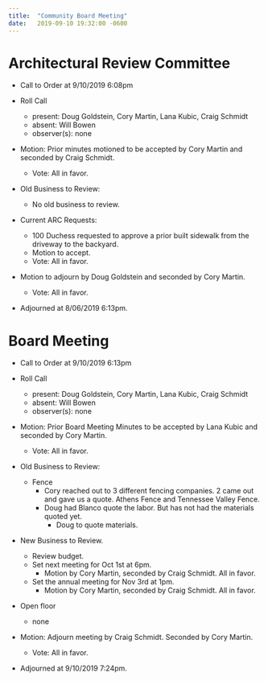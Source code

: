 ```yaml
---
title:  "Community Board Meeting"
date:   2019-09-10 19:32:00 -0600
---
```


# Architectural Review Committee

- Call to Order at 9/10/2019 6:08pm
- Roll Call
    - present: Doug Goldstein, Cory Martin, Lana Kubic, Craig Schmidt
    - absent: Will Bowen
    - observer(s): none
- Motion: Prior minutes motioned to be accepted by Cory Martin and seconded by Craig Schmidt.
  - Vote: All in favor.

- Old Business to Review:
  - No old business to review.

- Current ARC Requests:
  - 100 Duchess requested to approve a prior built sidewalk from the driveway to the backyard.
  - Motion to accept.
  - Vote: All in favor.

- Motion to adjourn by Doug Goldstein and seconded by Cory Martin.
  - Vote: All in favor.
- Adjourned at 8/06/2019 6:13pm.

# Board Meeting

- Call to Order at 9/10/2019 6:13pm
- Roll Call
    - present: Doug Goldstein, Cory Martin, Lana Kubic, Craig Schmidt
    - absent: Will Bowen
    - observer(s): none

- Motion: Prior Board Meeting Minutes to be accepted by Lana Kubic and seconded by Cory Martin.
  - Vote: All in favor.

- Old Business to Review:
  - Fence
    - Cory reached out to 3 different fencing companies. 2 came out and gave us a quote. Athens Fence and Tennessee Valley Fence.
    - Doug had Blanco quote the labor. But has not had the materials quoted yet.
      - Doug to quote materials.

- New Business to Review.
  - Review budget.
  - Set next meeting for Oct 1st at 6pm.
    - Motion by Cory Martin, seconded by Craig Schmidt. All in favor.
  - Set the annual meeting for Nov 3rd at 1pm.
    - Motion by Cory Martin, seconded by Craig Schmidt. All in favor.

- Open floor
  - none

- Motion: Adjourn meeting by Craig Schmidt. Seconded by Cory Martin.
  - Vote: All in favor.
- Adjourned at 9/10/2019 7:24pm.
